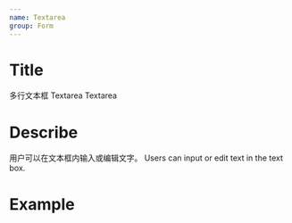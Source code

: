 ```yaml
---
name: Textarea
group: Form
---
```


# Title

多行文本框 Textarea
Textarea

# Describe

用户可以在文本框内输入或编辑文字。
Users can input or edit text in the text box.

# Example
